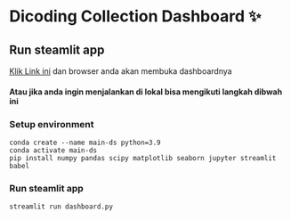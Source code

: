 # Dicoding Collection Dashboard ✨

## Run steamlit app

[Klik Link ini](https://dashboardsewasepeda.streamlit.app) dan browser anda akan membuka dashboardnya


#### Atau jika anda ingin menjalankan di lokal bisa mengikuti langkah dibwah ini


### Setup environment
```
conda create --name main-ds python=3.9
conda activate main-ds
pip install numpy pandas scipy matplotlib seaborn jupyter streamlit babel
```

### Run steamlit app
```
streamlit run dashboard.py
```
